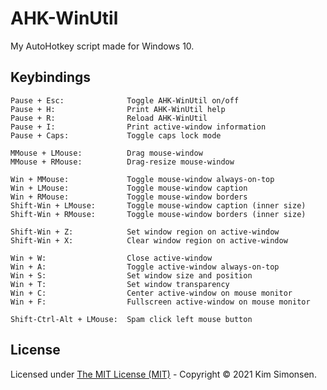 # AHK-WinUtil
My AutoHotkey script made for Windows 10.

## Keybindings
```text
Pause + Esc:              Toggle AHK-WinUtil on/off
Pause + H:                Print AHK-WinUtil help
Pause + R:                Reload AHK-WinUtil
Pause + I:                Print active-window information
Pause + Caps:             Toggle caps lock mode

MMouse + LMouse:          Drag mouse-window
MMouse + RMouse:          Drag-resize mouse-window

Win + MMouse:             Toggle mouse-window always-on-top
Win + LMouse:             Toggle mouse-window caption
Win + RMouse:             Toggle mouse-window borders
Shift-Win + LMouse:       Toggle mouse-window caption (inner size)
Shift-Win + RMouse:       Toggle mouse-window borders (inner size)

Shift-Win + Z:            Set window region on active-window
Shift-Win + X:            Clear window region on active-window

Win + W:                  Close active-window
Win + A:                  Toggle active-window always-on-top
Win + S:                  Set window size and position
Win + T:                  Set window transparency
Win + C:                  Center active-window on mouse monitor
Win + F:                  Fullscreen active-window on mouse monitor

Shift-Ctrl-Alt + LMouse:  Spam click left mouse button
```

## License
Licensed under [The MIT License (MIT)](https://opensource.org/licenses/MIT) - Copyright &copy; 2021 Kim Simonsen.
